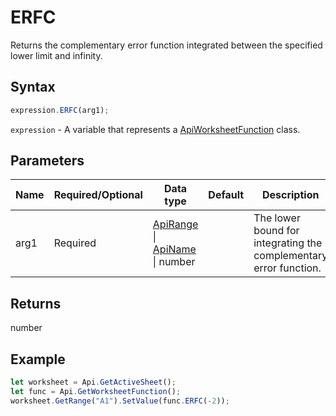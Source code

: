# ERFC

Returns the complementary error function integrated between the specified lower limit and infinity.

## Syntax

```javascript
expression.ERFC(arg1);
```

`expression` - A variable that represents a [ApiWorksheetFunction](../ApiWorksheetFunction.md) class.

## Parameters

| **Name** | **Required/Optional** | **Data type** | **Default** | **Description** |
| ------------- | ------------- | ------------- | ------------- | ------------- |
| arg1 | Required | [ApiRange](../../ApiRange/ApiRange.md) \| [ApiName](../../ApiName/ApiName.md) \| number |  | The lower bound for integrating the complementary error function. |

## Returns

number

## Example



```javascript editor-
let worksheet = Api.GetActiveSheet();
let func = Api.GetWorksheetFunction();
worksheet.GetRange("A1").SetValue(func.ERFC(-2));
```
